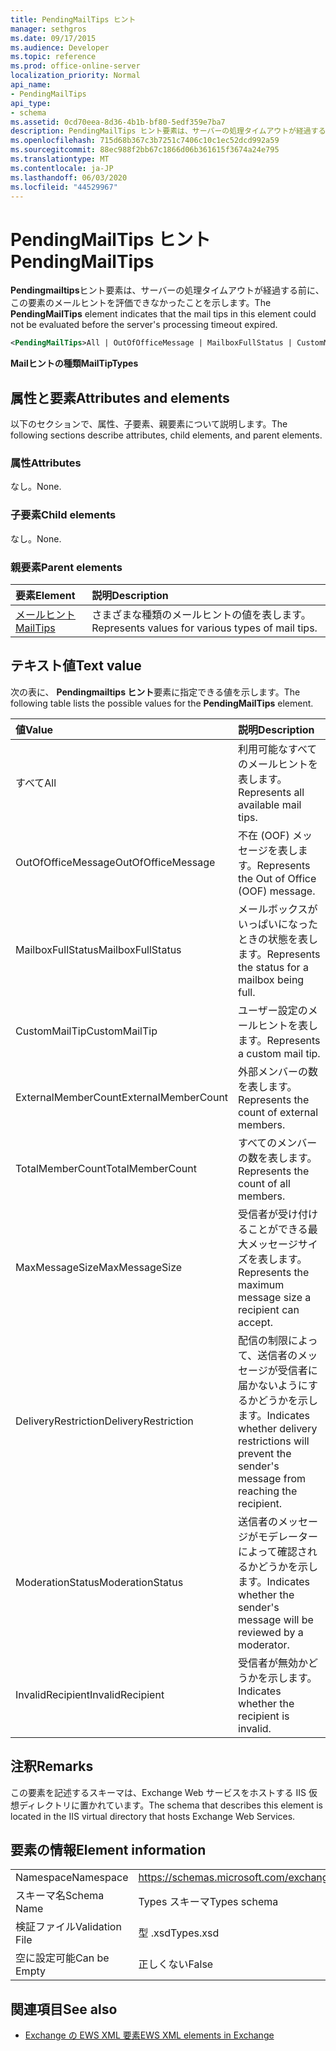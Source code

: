 ```yaml
---
title: PendingMailTips ヒント
manager: sethgros
ms.date: 09/17/2015
ms.audience: Developer
ms.topic: reference
ms.prod: office-online-server
localization_priority: Normal
api_name:
- PendingMailTips
api_type:
- schema
ms.assetid: 0cd70eea-8d36-4b1b-bf80-5edf359e7ba7
description: PendingMailTips ヒント要素は、サーバーの処理タイムアウトが経過する前に、この要素のメールヒントを評価できなかったことを示します。
ms.openlocfilehash: 715d68b367c3b7251c7406c10c1ec52dcd992a59
ms.sourcegitcommit: 88ec988f2bb67c1866d06b361615f3674a24e795
ms.translationtype: MT
ms.contentlocale: ja-JP
ms.lasthandoff: 06/03/2020
ms.locfileid: "44529967"
---
```

# <a name="pendingmailtips"></a><span data-ttu-id="ed92c-103">PendingMailTips ヒント</span><span class="sxs-lookup"><span data-stu-id="ed92c-103">PendingMailTips</span></span>

<span data-ttu-id="ed92c-104">**Pendingmailtips**ヒント要素は、サーバーの処理タイムアウトが経過する前に、この要素のメールヒントを評価できなかったことを示します。</span><span class="sxs-lookup"><span data-stu-id="ed92c-104">The **PendingMailTips** element indicates that the mail tips in this element could not be evaluated before the server's processing timeout expired.</span></span> 
  
```XML
<PendingMailTips>All | OutOfOfficeMessage | MailboxFullStatus | CustomMailTip | ExternalMemberCount | TotalMemberCount | MaxMessageSize | DeliveryRestriction | ModerateStatus | InvalidRecipient</PendingMailTips>
```

 <span data-ttu-id="ed92c-105">**Mailヒントの種類**</span><span class="sxs-lookup"><span data-stu-id="ed92c-105">**MailTipTypes**</span></span>
## <a name="attributes-and-elements"></a><span data-ttu-id="ed92c-106">属性と要素</span><span class="sxs-lookup"><span data-stu-id="ed92c-106">Attributes and elements</span></span>

<span data-ttu-id="ed92c-107">以下のセクションで、属性、子要素、親要素について説明します。</span><span class="sxs-lookup"><span data-stu-id="ed92c-107">The following sections describe attributes, child elements, and parent elements.</span></span>
  
### <a name="attributes"></a><span data-ttu-id="ed92c-108">属性</span><span class="sxs-lookup"><span data-stu-id="ed92c-108">Attributes</span></span>

<span data-ttu-id="ed92c-109">なし。</span><span class="sxs-lookup"><span data-stu-id="ed92c-109">None.</span></span>
  
### <a name="child-elements"></a><span data-ttu-id="ed92c-110">子要素</span><span class="sxs-lookup"><span data-stu-id="ed92c-110">Child elements</span></span>

<span data-ttu-id="ed92c-111">なし。</span><span class="sxs-lookup"><span data-stu-id="ed92c-111">None.</span></span>
  
### <a name="parent-elements"></a><span data-ttu-id="ed92c-112">親要素</span><span class="sxs-lookup"><span data-stu-id="ed92c-112">Parent elements</span></span>

|<span data-ttu-id="ed92c-113">**要素**</span><span class="sxs-lookup"><span data-stu-id="ed92c-113">**Element**</span></span>|<span data-ttu-id="ed92c-114">**説明**</span><span class="sxs-lookup"><span data-stu-id="ed92c-114">**Description**</span></span>|
|:-----|:-----|
|[<span data-ttu-id="ed92c-115">メールヒント</span><span class="sxs-lookup"><span data-stu-id="ed92c-115">MailTips</span></span>](mailtips.md) <br/> |<span data-ttu-id="ed92c-116">さまざまな種類のメールヒントの値を表します。</span><span class="sxs-lookup"><span data-stu-id="ed92c-116">Represents values for various types of mail tips.</span></span>  <br/> |
   
## <a name="text-value"></a><span data-ttu-id="ed92c-117">テキスト値</span><span class="sxs-lookup"><span data-stu-id="ed92c-117">Text value</span></span>

<span data-ttu-id="ed92c-118">次の表に、 **Pendingmailtips ヒント**要素に指定できる値を示します。</span><span class="sxs-lookup"><span data-stu-id="ed92c-118">The following table lists the possible values for the **PendingMailTips** element.</span></span> 
  
|<span data-ttu-id="ed92c-119">**値**</span><span class="sxs-lookup"><span data-stu-id="ed92c-119">**Value**</span></span>|<span data-ttu-id="ed92c-120">**説明**</span><span class="sxs-lookup"><span data-stu-id="ed92c-120">**Description**</span></span>|
|:-----|:-----|
|<span data-ttu-id="ed92c-121">すべて</span><span class="sxs-lookup"><span data-stu-id="ed92c-121">All</span></span>  <br/> |<span data-ttu-id="ed92c-122">利用可能なすべてのメールヒントを表します。</span><span class="sxs-lookup"><span data-stu-id="ed92c-122">Represents all available mail tips.</span></span>  <br/> |
|<span data-ttu-id="ed92c-123">OutOfOfficeMessage</span><span class="sxs-lookup"><span data-stu-id="ed92c-123">OutOfOfficeMessage</span></span>  <br/> |<span data-ttu-id="ed92c-124">不在 (OOF) メッセージを表します。</span><span class="sxs-lookup"><span data-stu-id="ed92c-124">Represents the Out of Office (OOF) message.</span></span>  <br/> |
|<span data-ttu-id="ed92c-125">MailboxFullStatus</span><span class="sxs-lookup"><span data-stu-id="ed92c-125">MailboxFullStatus</span></span>  <br/> |<span data-ttu-id="ed92c-126">メールボックスがいっぱいになったときの状態を表します。</span><span class="sxs-lookup"><span data-stu-id="ed92c-126">Represents the status for a mailbox being full.</span></span>  <br/> |
|<span data-ttu-id="ed92c-127">CustomMailTip</span><span class="sxs-lookup"><span data-stu-id="ed92c-127">CustomMailTip</span></span>  <br/> |<span data-ttu-id="ed92c-128">ユーザー設定のメールヒントを表します。</span><span class="sxs-lookup"><span data-stu-id="ed92c-128">Represents a custom mail tip.</span></span>  <br/> |
|<span data-ttu-id="ed92c-129">ExternalMemberCount</span><span class="sxs-lookup"><span data-stu-id="ed92c-129">ExternalMemberCount</span></span>  <br/> |<span data-ttu-id="ed92c-130">外部メンバーの数を表します。</span><span class="sxs-lookup"><span data-stu-id="ed92c-130">Represents the count of external members.</span></span>  <br/> |
|<span data-ttu-id="ed92c-131">TotalMemberCount</span><span class="sxs-lookup"><span data-stu-id="ed92c-131">TotalMemberCount</span></span>  <br/> |<span data-ttu-id="ed92c-132">すべてのメンバーの数を表します。</span><span class="sxs-lookup"><span data-stu-id="ed92c-132">Represents the count of all members.</span></span>  <br/> |
|<span data-ttu-id="ed92c-133">MaxMessageSize</span><span class="sxs-lookup"><span data-stu-id="ed92c-133">MaxMessageSize</span></span>  <br/> |<span data-ttu-id="ed92c-134">受信者が受け付けることができる最大メッセージサイズを表します。</span><span class="sxs-lookup"><span data-stu-id="ed92c-134">Represents the maximum message size a recipient can accept.</span></span>  <br/> |
|<span data-ttu-id="ed92c-135">DeliveryRestriction</span><span class="sxs-lookup"><span data-stu-id="ed92c-135">DeliveryRestriction</span></span>  <br/> |<span data-ttu-id="ed92c-136">配信の制限によって、送信者のメッセージが受信者に届かないようにするかどうかを示します。</span><span class="sxs-lookup"><span data-stu-id="ed92c-136">Indicates whether delivery restrictions will prevent the sender's message from reaching the recipient.</span></span>  <br/> |
|<span data-ttu-id="ed92c-137">ModerationStatus</span><span class="sxs-lookup"><span data-stu-id="ed92c-137">ModerationStatus</span></span>  <br/> |<span data-ttu-id="ed92c-138">送信者のメッセージがモデレーターによって確認されるかどうかを示します。</span><span class="sxs-lookup"><span data-stu-id="ed92c-138">Indicates whether the sender's message will be reviewed by a moderator.</span></span>  <br/> |
|<span data-ttu-id="ed92c-139">InvalidRecipient</span><span class="sxs-lookup"><span data-stu-id="ed92c-139">InvalidRecipient</span></span>  <br/> |<span data-ttu-id="ed92c-140">受信者が無効かどうかを示します。</span><span class="sxs-lookup"><span data-stu-id="ed92c-140">Indicates whether the recipient is invalid.</span></span>  <br/> |
   
## <a name="remarks"></a><span data-ttu-id="ed92c-141">注釈</span><span class="sxs-lookup"><span data-stu-id="ed92c-141">Remarks</span></span>

<span data-ttu-id="ed92c-142">この要素を記述するスキーマは、Exchange Web サービスをホストする IIS 仮想ディレクトリに置かれています。</span><span class="sxs-lookup"><span data-stu-id="ed92c-142">The schema that describes this element is located in the IIS virtual directory that hosts Exchange Web Services.</span></span>
  
## <a name="element-information"></a><span data-ttu-id="ed92c-143">要素の情報</span><span class="sxs-lookup"><span data-stu-id="ed92c-143">Element information</span></span>

|||
|:-----|:-----|
|<span data-ttu-id="ed92c-144">Namespace</span><span class="sxs-lookup"><span data-stu-id="ed92c-144">Namespace</span></span>  <br/> |https://schemas.microsoft.com/exchange/services/2006/types  <br/> |
|<span data-ttu-id="ed92c-145">スキーマ名</span><span class="sxs-lookup"><span data-stu-id="ed92c-145">Schema Name</span></span>  <br/> |<span data-ttu-id="ed92c-146">Types スキーマ</span><span class="sxs-lookup"><span data-stu-id="ed92c-146">Types schema</span></span>  <br/> |
|<span data-ttu-id="ed92c-147">検証ファイル</span><span class="sxs-lookup"><span data-stu-id="ed92c-147">Validation File</span></span>  <br/> |<span data-ttu-id="ed92c-148">型 .xsd</span><span class="sxs-lookup"><span data-stu-id="ed92c-148">Types.xsd</span></span>  <br/> |
|<span data-ttu-id="ed92c-149">空に設定可能</span><span class="sxs-lookup"><span data-stu-id="ed92c-149">Can be Empty</span></span>  <br/> |<span data-ttu-id="ed92c-150">正しくない</span><span class="sxs-lookup"><span data-stu-id="ed92c-150">False</span></span>  <br/> |
   
## <a name="see-also"></a><span data-ttu-id="ed92c-151">関連項目</span><span class="sxs-lookup"><span data-stu-id="ed92c-151">See also</span></span>



- [<span data-ttu-id="ed92c-152">Exchange の EWS XML 要素</span><span class="sxs-lookup"><span data-stu-id="ed92c-152">EWS XML elements in Exchange</span></span>](ews-xml-elements-in-exchange.md)

